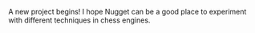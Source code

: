 A new project begins! I hope Nugget can be a good place to experiment with different techniques in chess engines.
